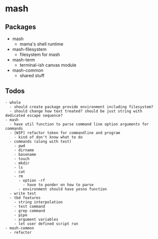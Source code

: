 # mash

## Packages

- mash
  - mama's shell runtime
- mash-filesystem
  - filesystem for mash
- mash-term
  - terminal-ish canvas module
- mash-common
  - shared stuff

## Todos

```
- whole
  - should create package provide environment including filesystem?
  - should change how text treated? should be just string with dedicated escape sequence?
- mash
  - have util function to parse command line option arguments for commands
  - [WIP] refactor token for commandline and program
    - kind of don't know what to do
  - commands (along with test)
    - pwd
    - dirname
    - basename
    - touch
    - mkdir
    - ls
    - cat
    - rm
      - option -rf
        - have to ponder on how to parse
      - environment should have yesno function
  - write test
  - tbd features
    - string interpolation
    - test command
    - grep command
    - pipe
    - argument variables
    - let user defined script run
- mash-common
  - refactor
```
